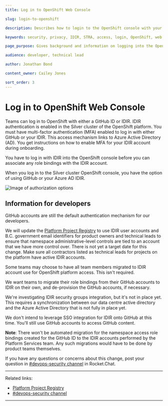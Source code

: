 ```yaml
---
title: Log in to OpenShift Web Console

slug: login-to-openshift

description: Describes how to login to the OpenShift console with your IDIR

keywords: security, privacy, IDIR, STRA, access, login, OpenShift, web console

page_purpose: Gives background and information on logging into the OpenShift console with your IDIR and the background on how it was set up.

audience: developer, technical lead

author: Jonathan Bond

content_owner: Cailey Jones

sort_order: 3
---
```


# Log in to OpenShift Web Console

Teams can log in to OpenShift with either a GitHub ID or IDIR. IDIR authentication is enabled in the Silver cluster of the OpenShift platform. You must have multi-factor authentication (MFA) enabled to log in with either GitHub or your IDIR. This access mechanism links to Azure Active Directory (AD). You get instructions on how to enable MFA for your IDIR account during onboarding.

You have to log in with IDIR into the OpenShift console before you can associate any role bindings with the IDIR account.

When you log in to the Silver cluster OpenShift console, you have the option of using GitHub or your Azure AD IDIR.

![Image of authorization options](https://user-images.githubusercontent.com/53879638/146621070-6d473a3d-289c-400e-86a7-947732441fac.png)

## Information for developers
GitHub accounts are still the default authentication mechanism for our developers.

We will update the [Platform Project Registry](https://registry.developer.gov.bc.ca/) to use IDIR user accounts and B.C. government email identifiers for product owners and technical leads to ensure that namespace administrative-level controls are tied to an account that we have more control over. There is not yet a target date for this change. Make sure all contractors listed as technical leads for projects on the platform have active IDIR accounts.

Some teams may choose to have all team members migrated to IDIR account use for OpenShift platform access. This isn't required.

We want teams to migrate their role bindings from their GitHub accounts to IDIR on their own, and de-provision the GitHub accounts, if necessary.

We're investigating IDIR security groups integration, but it's not in place yet. This requires a synchronization between our data centre active directory and the Azure Active Directory that is not fully in place yet.

We don't intend to leverage SSO integration for IDIR onto GitHub at this time. You'll still use GitHub accounts to access GitHub content.

**Note**: There won't be automated migration for the namespace access role bindings created for the GitHub ID to the IDIR accounts performed by the Platform Services team. Any such migrations would have to be done by product teams themselves.

If you have any questions or concerns about this change, post your question in [#devops-security channel](https://chat.developer.gov.bc.ca/channel/devops-security) in Rocket.Chat.

---
Related links:
* [Platform Project Registry](https://registry.developer.gov.bc.ca/)
* [#devops-security channel](https://chat.developer.gov.bc.ca/channel/devops-security)

---
